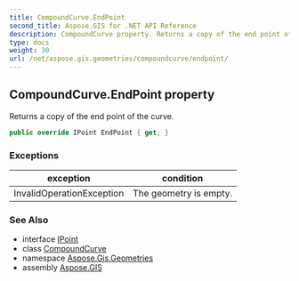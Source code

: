 ```yaml
---
title: CompoundCurve.EndPoint
second_title: Aspose.GIS for .NET API Reference
description: CompoundCurve property. Returns a copy of the end point of the curve.
type: docs
weight: 30
url: /net/aspose.gis.geometries/compoundcurve/endpoint/
---
```

## CompoundCurve.EndPoint property

Returns a copy of the end point of the curve.

```csharp
public override IPoint EndPoint { get; }
```

### Exceptions

| exception | condition |
| --- | --- |
| InvalidOperationException | The geometry is empty. |

### See Also

* interface [IPoint](../../ipoint/)
* class [CompoundCurve](../)
* namespace [Aspose.Gis.Geometries](../../compoundcurve/)
* assembly [Aspose.GIS](../../../)


